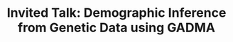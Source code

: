 ---
layout: paper
title: "Invited Talk: Demographic Inference from Genetic Data using GADMA"
conference: "Computational and Molecular Population Genetics"
conference_url: "https://www.sib.swiss/laurent-excoffier-group"
slides: "../download/2023-03-27-GADMA_presentation.html"
location: Unversity of Bern, Bern, Switzerland
---